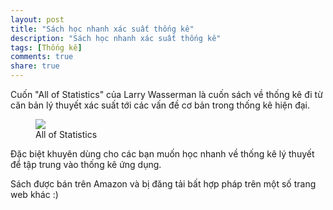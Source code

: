 ```yaml
---
layout: post
title: "Sách học nhanh xác suất thống kê"
description: "Sách học nhanh xác suất thống kê"
tags: [Thống kê]
comments: true
share: true
---
```


Cuốn "All of Statistics" của Larry Wasserman là cuốn sách về thống kê đi từ căn bản lý thuyết xác suất tới các vấn đề cơ bản trong thống kê hiện đại.

<figure><img src="http://www.stat.cmu.edu/~larry/all-of-statistics/cover.jpg" />
<figcaption>All of Statistics</figcaption>
</figure>

Đặc biệt khuyên dùng cho các bạn muốn học nhanh về thống kê lý thuyết để tập trung vào thống kê ứng dụng.

Sách được bán trên Amazon và bị đăng tải bất hợp pháp trên một số trang web khác :)

